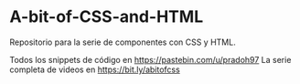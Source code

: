 # A-bit-of-CSS-and-HTML
Repositorio para la serie de componentes con CSS y HTML.

Todos los snippets de código en https://pastebin.com/u/pradoh97
La serie completa de videos en https://bit.ly/abitofcss
